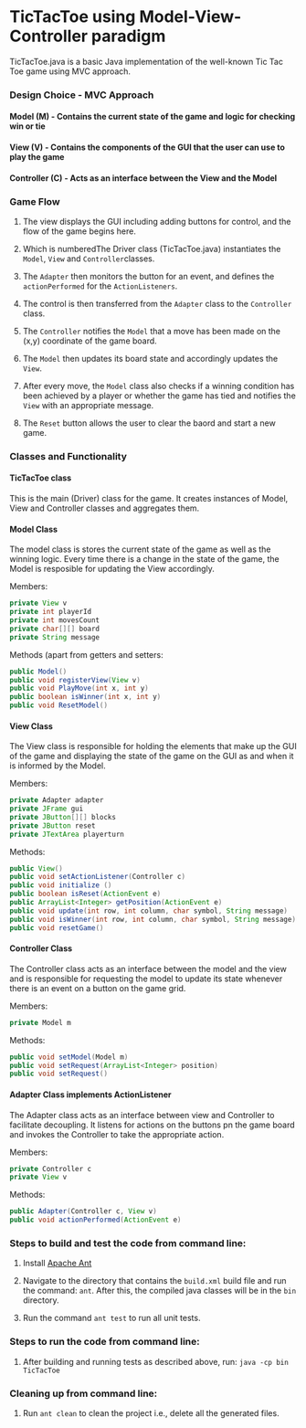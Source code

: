 # TicTacToe using Model-View-Controller paradigm
TicTacToe.java is a basic Java implementation of the well-known Tic Tac Toe game using MVC approach.

### Design Choice - MVC Approach
#### Model (M) - Contains the current state of the game and logic for checking win or tie
#### View (V) - Contains the components of the GUI that the user can use to play the game
#### Controller (C) - Acts as an interface between the View and the Model

### Game Flow

1. The view displays the GUI including adding buttons for control, and the flow of the game begins here. 

2. Which is numberedThe Driver class (TicTacToe.java) instantiates the `Model`, `View` and `Controller`classes. 
         
3. The `Adapter` then monitors the button for an event, and defines the `actionPerformed` for the `ActionListeners`. 
         
4. The control is then transferred from the `Adapter` class to the `Controller` class. 
		 
5. The `Controller` notifies the `Model` that a move has been made on the (x,y) coordinate of the game board. 
		 
6. The `Model` then updates its board state and accordingly updates the `View`. 
		 
7. After every move, the `Model` class also checks if a winning condition has been achieved by a player or whether the game has tied and notifies the `View` with an appropriate message. 
		 
8. The `Reset` button allows the user to clear the baord and start a new game.

### Classes and Functionality

#### TicTacToe class
This is the main (Driver) class for the game. It creates instances of Model, View and Controller classes and aggregates them.

#### Model Class
The model class is stores the current state of the game as well as the winning logic. Every time there is a change in the state of the game, the Model is resposible for updating the View accordingly.

Members:
```java
private View v
private int playerId
private int movesCount
private char[][] board
private String message
```

Methods (apart from getters and setters:
```java
public Model()
public void registerView(View v)
public void PlayMove(int x, int y)
public boolean isWinner(int x, int y)
public void ResetModel()
```

#### View Class
The View class is responsible for holding the elements that make up the GUI of the game and displaying the state of the game on the GUI as and when it is informed by the Model.

Members:
```java
private Adapter adapter
private JFrame gui
private JButton[][] blocks
private JButton reset
private JTextArea playerturn
```

Methods:
```java
public View() 
public void setActionListener(Controller c)
public void initialize ()
public boolean isReset(ActionEvent e) 
public ArrayList<Integer> getPosition(ActionEvent e) 
public void update(int row, int column, char symbol, String message)
public void isWinner(int row, int column, char symbol, String message)
public void resetGame()
```

#### Controller Class
The Controller class acts as an interface between the model and the view and is responsible for requesting the model to update its state whenever there is an event on a button on the game grid.

Members:
```java
private Model m
```

Methods:
```java
public void setModel(Model m) 
public void setRequest(ArrayList<Integer> position) 
public void setRequest()
```

#### Adapter Class implements ActionListener
The Adapter class acts as an interface between view and Controller to facilitate decoupling. It listens for actions on the buttons pn the game board and invokes the Controller to take the appropriate action.

Members:
```java
private Controller c
private View v
```

Methods:
```java
public Adapter(Controller c, View v)
public void actionPerformed(ActionEvent e)
```

### Steps to build and test the code from command line:

1. Install [Apache Ant](https://ant.apache.org/bindownload.cgi)

2. Navigate to the directory that contains the `build.xml` build file and run the command: `ant`.
   After this, the compiled java classes will be in the `bin` directory.

3. Run the command `ant test` to run all unit tests.

### Steps to run the code from command line:

1. After building and running tests as described above, run:
   `java -cp bin TicTacToe`

### Cleaning up from command line:

1. Run `ant clean` to clean the project i.e., delete all the generated files.